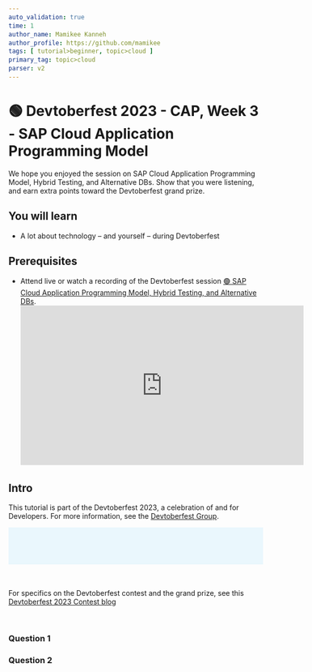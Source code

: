 ```yaml
---
auto_validation: true
time: 1
author_name: Mamikee Kanneh
author_profile: https://github.com/mamikee
tags: [ tutorial>beginner, topic>cloud ]
primary_tag: topic>cloud
parser: v2
---
```


# 🟢 Devtoberfest 2023 - CAP, Week 3 - SAP Cloud Application Programming Model

<!-- description --> We hope you enjoyed the session on SAP Cloud Application Programming Model, Hybrid Testing, and Alternative DBs. Show that you were listening, and earn extra points toward the Devtoberfest grand prize.

## You will learn

- A lot about technology – and yourself – during Devtoberfest

## Prerequisites

- Attend live or watch a recording of the Devtoberfest session [🟢 SAP Cloud Application Programming Model, Hybrid Testing, and Alternative DBs](https://www.youtube.com/watch?v=vqub4vJbZX8). <iframe width="560" height="315" src="https://www.youtube.com/embed/vqub4vJbZX8" frameborder="0" allowfullscreen></iframe>

## Intro

This tutorial is part of the Devtoberfest 2023, a celebration of and for Developers. For more information, see the [Devtoberfest Group](https://groups.community.sap.com/t5/devtoberfest/gh-p/Devtoberfest).

![Devtoberfest](devtoberfest-banner.gif)

&nbsp;

For specifics on the Devtoberfest contest and the grand prize, see this [Devtoberfest 2023 Contest blog](https://groups.community.sap.com/t5/devtoberfest-blog-posts/devtoberfest-2023-contest/ba-p/9357)

&nbsp;

### Question 1

### Question 2
